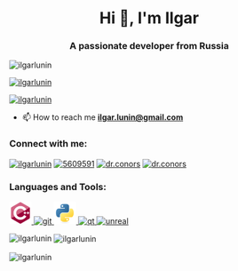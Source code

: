 <h1 align="center">Hi 👋, I'm Ilgar</h1>
<h3 align="center">A passionate developer from Russia</h3>

<p align="left"> <img src="https://komarev.com/ghpvc/?username=ilgarlunin&label=Profile%20views&color=0e75b6&style=flat" alt="ilgarlunin" /> </p>

<p align="left"> <a href="https://github.com/ryo-ma/github-profile-trophy"><img src="https://github-profile-trophy.vercel.app/?username=ilgarlunin" alt="ilgarlunin" /></a> </p>

<p align="left"> <a href="https://twitter.com/ilgarlunin" target="blank"><img src="https://img.shields.io/twitter/follow/ilgarlunin?logo=twitter&style=for-the-badge" alt="ilgarlunin" /></a> </p>

- 📫 How to reach me **ilgar.lunin@gmail.com**

<h3 align="left">Connect with me:</h3>
<p align="left">
<a href="https://twitter.com/ilgarlunin" target="blank"><img align="center" src="https://raw.githubusercontent.com/rahuldkjain/github-profile-readme-generator/master/src/images/icons/Social/twitter.svg" alt="ilgarlunin" height="30" width="40" /></a>
<a href="https://stackoverflow.com/users/5609591" target="blank"><img align="center" src="https://raw.githubusercontent.com/rahuldkjain/github-profile-readme-generator/master/src/images/icons/Social/stack-overflow.svg" alt="5609591" height="30" width="40" /></a>
<a href="https://fb.com/dr.conors" target="blank"><img align="center" src="https://raw.githubusercontent.com/rahuldkjain/github-profile-readme-generator/master/src/images/icons/Social/facebook.svg" alt="dr.conors" height="30" width="40" /></a>
<a href="https://www.youtube.com/user/TheSpanser/featured" target="blank"><img align="center" src="https://github.com/rahuldkjain/github-profile-readme-generator/blob/master/src/images/icons/Social/youtube.svg" alt="dr.conors" height="30" width="40" /></a>
</p>

<h3 align="left">Languages and Tools:</h3>
<p align="left"> <a href="https://www.w3schools.com/cpp/" target="_blank"> <img src="https://raw.githubusercontent.com/devicons/devicon/master/icons/cplusplus/cplusplus-original.svg" alt="cplusplus" width="40" height="40"/> </a> <a href="https://git-scm.com/" target="_blank"> <img src="https://www.vectorlogo.zone/logos/git-scm/git-scm-icon.svg" alt="git" width="40" height="40"/> </a> <a href="https://www.python.org" target="_blank"> <img src="https://raw.githubusercontent.com/devicons/devicon/master/icons/python/python-original.svg" alt="python" width="40" height="40"/> </a> <a href="https://www.qt.io/" target="_blank"> <img src="https://upload.wikimedia.org/wikipedia/commons/0/0b/Qt_logo_2016.svg" alt="qt" width="40" height="40"/> </a> <a href="https://unrealengine.com/" target="_blank"> <img src="https://raw.githubusercontent.com/kenangundogan/fontisto/036b7eca71aab1bef8e6a0518f7329f13ed62f6b/icons/svg/brand/unreal-engine.svg" alt="unreal" width="40" height="40"/> </a> </p>

<p><img align="left" src="https://github-readme-stats.vercel.app/api/top-langs?username=ilgarlunin&show_icons=true&theme=dark&locale=en&layout=compact" alt="ilgarlunin" /></p>

<p>&nbsp;<img align="center" src="https://github-readme-stats.vercel.app/api?username=ilgarlunin&show_icons=true&theme=dark&locale=en" alt="ilgarlunin" /></p>

<p><img align="center" src="https://github-readme-streak-stats.herokuapp.com/?user=ilgarlunin&theme=dark" alt="ilgarlunin" /></p>
